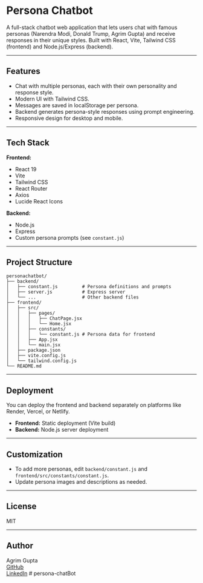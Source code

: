 # Persona Chatbot

A full-stack chatbot web application that lets users chat with famous personas (Narendra Modi, Donald Trump, Agrim Gupta) and receive responses in their unique styles. Built with React, Vite, Tailwind CSS (frontend) and Node.js/Express (backend).

---

## Features

- Chat with multiple personas, each with their own personality and response style.
- Modern UI with Tailwind CSS.
- Messages are saved in localStorage per persona.
- Backend generates persona-style responses using prompt engineering.
- Responsive design for desktop and mobile.

---

## Tech Stack

**Frontend:**  
- React 19  
- Vite  
- Tailwind CSS  
- React Router  
- Axios  
- Lucide React Icons

**Backend:**  
- Node.js  
- Express  
- Custom persona prompts (see `constant.js`)

---


## Project Structure

```
personachatbot/
├── backend/
│   ├── constant.js         # Persona definitions and prompts
│   ├── server.js           # Express server
│   └── ...                 # Other backend files
├── frontend/
│   ├── src/
│   │   ├── pages/
│   │   │   ├── ChatPage.jsx
│   │   │   └── Home.jsx
│   │   ├── constants/
│   │   │   └── constant.js # Persona data for frontend
│   │   ├── App.jsx
│   │   └── main.jsx
│   ├── package.json
│   ├── vite.config.js
│   └── tailwind.config.js
└── README.md
```

---

## Deployment

You can deploy the frontend and backend separately on platforms like Render, Vercel, or Netlify.

- **Frontend:** Static deployment (Vite build)
- **Backend:** Node.js server deployment

---

## Customization

- To add more personas, edit `backend/constant.js` and `frontend/src/constants/constant.js`.
- Update persona images and descriptions as needed.

---

## License

MIT

---

## Author

Agrim Gupta  
[GitHub](https://github.com/AgrimGupta195/)  
[LinkedIn](https://www.linkedin.com/in/agrim-gupta-772880351/)
﻿# persona-chatBot

